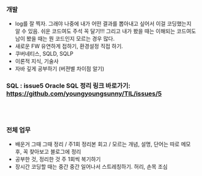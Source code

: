 ### 개발
- log를 잘 찍자. 그래야 나중에 내가 어떤 결과를 뽑아내고 싶어서 이걸 코딩했는지 알 수 있음. 쉬운 코드여도 주석 꼭 달기!!! 그리고 내가 봤을 때는 이해되는 코드여도 남이 봤을 때는 뭔 코드인지 모르는 경우 많다.
- 새로운 FW 유연하게 접하기, 환경설정 직접 하기.
- 쿠버네티스, SQLD, SQLP
- 이론적 지식, 기술사
- 자바 깊게 공부하기 (버젼별 차이점 알기)


### SQL : issue5 Oracle SQL 정리 링크 바로가기: https://github.com/youngyoungsunny/TIL/issues/5

<br/><br/>

### 전체 업무
- 배운거 그때 그때 정리 / 주1회 정리본 회고 / 모르는 개념, 설명, 단어는 따로 메모 후, 꼭 찾아보고 블로그에 정리
- 공부한 것, 정리한 것 주 1회씩 복기하기
- 장시간 코딩할 때는 중간 중간 일어나서 스트레칭하기. 허리, 손목 조심
<br/><br/>

#
